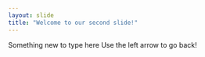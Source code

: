 ```yaml
---
layout: slide
title: "Welcome to our second slide!"
---
```

Something new to type here
Use the left arrow to go back!
